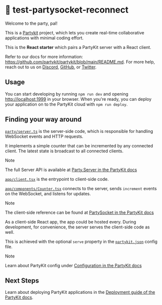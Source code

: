 # 🎈 test-partysocket-reconnect

Welcome to the party, pal!

This is a [Partykit](https://partykit.io) project, which lets you create real-time collaborative applications with minimal coding effort.

This is the **React starter** which pairs a PartyKit server with a React client.

Refer to our docs for more information: https://github.com/partykit/partykit/blob/main/README.md. For more help, reach out to us on [Discord](https://discord.gg/g5uqHQJc3z), [GitHub](https://github.com/partykit/partykit), or [Twitter](https://twitter.com/partykit_io).

## Usage

You can start developing by running `npm run dev` and opening [http://localhost:1999](http://localhost:1999) in your browser. When you're ready, you can deploy your application on to the PartyKit cloud with `npm run deploy`.

## Finding your way around

[`party/server.ts`](./party/server.ts) is the server-side code, which is responsible for handling WebSocket events and HTTP requests.

It implements a simple counter that can be incremented by any connected client. The latest state is broadcast to all connected clients.

> [!NOTE]
> The full Server API is available at [Party.Server in the PartyKit docs](https://docs.partykit.io/reference/partyserver-api/)

[`app/client.tsx`](./src/client.ts) is the entrypoint to client-side code.

[`app/components/Counter.tsx`](./src/components/Counter.tsx) connects to the server, sends `increment` events on the WebSocket, and listens for updates.

> [!NOTE]
> The client-side reference can be found at [PartySocket in the PartyKit docs](https://docs.partykit.io/reference/partysocket-api/)

As a client-side React app, the app could be hosted every. During development, for convenience, the server serves the client-side code as well.

This is achieved with the optional `serve` property in the [`partykit.json`](./partykit.json) config file.

> [!NOTE]
> Learn about PartyKit config under [Configuration in the PartyKit docs](https://docs.partykit.io/reference/partykit-configuration/)

## Next Steps

Learn about deploying PartyKit applications in the [Deployment guide of the PartyKit docs](https://docs.partykit.io/guides/deploying-your-partykit-server/).
